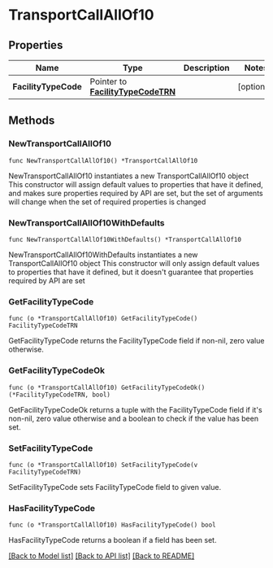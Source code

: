 # TransportCallAllOf10

## Properties

Name | Type | Description | Notes
------------ | ------------- | ------------- | -------------
**FacilityTypeCode** | Pointer to [**FacilityTypeCodeTRN**](FacilityTypeCodeTRN.md) |  | [optional] 

## Methods

### NewTransportCallAllOf10

`func NewTransportCallAllOf10() *TransportCallAllOf10`

NewTransportCallAllOf10 instantiates a new TransportCallAllOf10 object
This constructor will assign default values to properties that have it defined,
and makes sure properties required by API are set, but the set of arguments
will change when the set of required properties is changed

### NewTransportCallAllOf10WithDefaults

`func NewTransportCallAllOf10WithDefaults() *TransportCallAllOf10`

NewTransportCallAllOf10WithDefaults instantiates a new TransportCallAllOf10 object
This constructor will only assign default values to properties that have it defined,
but it doesn't guarantee that properties required by API are set

### GetFacilityTypeCode

`func (o *TransportCallAllOf10) GetFacilityTypeCode() FacilityTypeCodeTRN`

GetFacilityTypeCode returns the FacilityTypeCode field if non-nil, zero value otherwise.

### GetFacilityTypeCodeOk

`func (o *TransportCallAllOf10) GetFacilityTypeCodeOk() (*FacilityTypeCodeTRN, bool)`

GetFacilityTypeCodeOk returns a tuple with the FacilityTypeCode field if it's non-nil, zero value otherwise
and a boolean to check if the value has been set.

### SetFacilityTypeCode

`func (o *TransportCallAllOf10) SetFacilityTypeCode(v FacilityTypeCodeTRN)`

SetFacilityTypeCode sets FacilityTypeCode field to given value.

### HasFacilityTypeCode

`func (o *TransportCallAllOf10) HasFacilityTypeCode() bool`

HasFacilityTypeCode returns a boolean if a field has been set.


[[Back to Model list]](../README.md#documentation-for-models) [[Back to API list]](../README.md#documentation-for-api-endpoints) [[Back to README]](../README.md)


